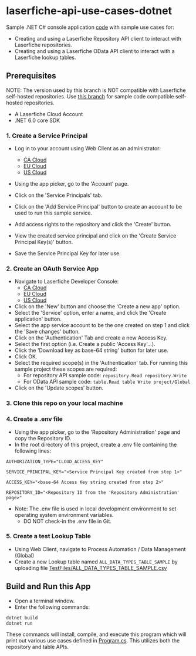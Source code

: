 # laserfiche-api-use-cases-dotnet

Sample .NET C# console application [code](./Program.cs) with sample use cases for:
- Creating and using a Laserfiche Repository API client to interact with Laserfiche repositories.
- Creating and using a Laserfiche OData API client to interact with a Laserfiche lookup tables.

## Prerequisites

NOTE: The version used by this branch is NOT compatible with Laserfiche self-hosted repositories. Use [this branch](https://github.com/Laserfiche/lf-sample-repository-api-dotnet-srv/tree/v1#self-hosted-prerequisites) for sample code compatible self-hosted repositories.

- A Laserfiche Cloud Account
- .NET 6.0 core SDK

### 1. Create a Service Principal

- Log in to your account using Web Client as an administrator:

  - [CA Cloud](https://app.laserfiche.ca/laserfiche)
  - [EU Cloud](https://app.eu.laserfiche.com/laserfiche)
  - [US Cloud](https://app.laserfiche.com/laserfiche)

- Using the app picker, go to the 'Account' page.
- Click on the 'Service Principals' tab.
- Click on the 'Add Service Principal' button to create an account to be used to run this sample service.
- Add access rights to the repository and click the 'Create' button.
- View the created service principal and click on the 'Create Service Principal Key(s)' button.
- Save the Service Principal Key for later use.

### 2. Create an OAuth Service App

- Navigate to Laserfiche Developer Console:
  - [CA Cloud](https://app.laserfiche.ca/devconsole/)
  - [EU Cloud](https://app.eu.laserfiche.com/devconsole/)
  - [US Cloud](https://app.laserfiche.com/devconsole/)
- Click on the 'New' button and choose the 'Create a new app' option.
- Select the 'Service' option, enter a name, and click the 'Create application' button.
- Select the app service account to be the one created on step 1 and click the 'Save changes' button.
- Click on the 'Authentication' Tab and create a new Access Key.
- Select the first option (i.e. Create a public 'Access Key'...).
- Click the 'Download key as base-64 string' button for later use.
- Click OK.
- Select the required scope(s) in the 'Authentication' tab. For running this sample project these scopes are required:
  - For repository API sample code: `repository.Read repository.Write`
  - For OData API sample code: `table.Read table Write project/Global`
- Click on the 'Update scopes' button.

### 3. Clone this repo on your local machine

### 4. Create a .env file

- Using the app picker, go to the 'Repository Administration' page and copy the Repository ID.
- In the root directory of this project, create a .env file containing the following lines:
```
AUTHORIZATION_TYPE="CLOUD_ACCESS_KEY" 

SERVICE_PRINCIPAL_KEY="<Service Principal Key created from step 1>"

ACCESS_KEY="<base-64 Access Key string created from step 2>"

REPOSITORY_ID="<Repository ID from the 'Repository Administration' page>"
```
- Note: The .env file is used in local development environment to set operating system environment variables.
  - DO NOT check-in the .env file in Git.

### 5. Create a test Lookup Table

 - Using Web Client, navigate to Process Automation / Data Management (Global)
 - Create a new Lookup table named `ALL_DATA_TYPES_TABLE_SAMPLE` by uploading file [TestFiles/ALL_DATA_TYPES_TABLE_SAMPLE.csv](./TestFiles/ALL_DATA_TYPES_TABLE_SAMPLE.csv)

## Build and Run this App

- Open a terminal window.
- Enter the following commands:

```csharp
dotnet build
dotnet run
```

These commands will install, compile, and execute this program which will print out various use cases defined in
[Program.cs](./Program.cs). This utilizes both the repository and table APIs.
